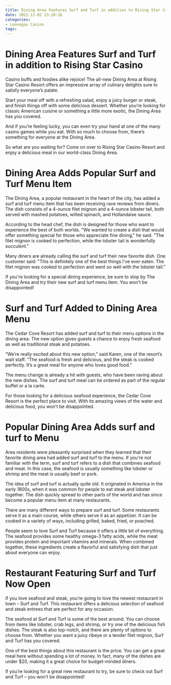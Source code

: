 ```yaml
---
title: Dining Area Features Surf and Turf in addition to Rising Star Casino 
date: 2022-11-02 23:28:16
categories:
- Leovegas Casino
tags:
---
```



#  Dining Area Features Surf and Turf in addition to Rising Star Casino 

Casino buffs and foodies alike rejoice! The all-new Dining Area at Rising Star Casino Resort offers an impressive array of culinary delights sure to satisfy everyone’s palate.

Start your meal off with a refreshing salad, enjoy a juicy burger or steak, and finish things off with some delicious dessert. Whether you’re looking for classic American cuisine or something a little more exotic, the Dining Area has you covered.

And if you’re feeling lucky, you can even try your hand at one of the many casino games while you eat. With so much to choose from, there’s something for everyone at the Dining Area.

So what are you waiting for? Come on over to Rising Star Casino Resort and enjoy a delicious meal in our world-class Dining Area.

#  Dining Area Adds Popular Surf and Turf Menu Item 

The Dining Area, a popular restaurant in the heart of the city, has added a surf and turf menu item that has been receiving rave reviews from diners. The dish consists of a 4-ounce filet mignon and a 4-ounce lobster tail, both served with mashed potatoes, wilted spinach, and Hollandaise sauce.

According to the head chef, the dish is designed for those who want to experience the best of both worlds. "We wanted to create a dish that would offer something special for those who appreciate fine dining," he said. "The filet mignon is cooked to perfection, while the lobster tail is wonderfully succulent."

Many diners are already calling the surf and turf their new favorite dish. One customer said: "This is definitely one of the best things I've ever eaten. The filet mignon was cooked to perfection and went so well with the lobster tail."

If you're looking for a special dining experience, be sure to stop by The Dining Area and try their new surf and turf menu item. You won't be disappointed!

#  Surf and Turf Added to Dining Area Menu 

The Cedar Cove Resort has added surf and turf to their menu options in the dining area. The new option gives guests a chance to enjoy fresh seafood as well as traditional steak and potatoes.

“We’re really excited about this new option,” said Karen, one of the resort’s wait staff. “The seafood is fresh and delicious, and the steak is cooked perfectly. It’s a great meal for anyone who loves good food.”

The menu change is already a hit with guests, who have been raving about the new dishes. The surf and turf meal can be ordered as part of the regular buffet or a la carte.

For those looking for a delicious seafood experience, the Cedar Cove Resort is the perfect place to visit. With its amazing views of the water and delicious food, you won’t be disappointed.

#  Popular Dining Area Adds surf and turf to Menu 

Area residents were pleasantly surprised when they learned that their favorite dining area had added surf and turf to the menu. If you're not familiar with the term, surf and turf refers to a dish that combines seafood and meat. In this case, the seafood is usually something like lobster or shrimp and the meat is usually beef or pork.

The idea of surf and turf is actually quite old. It originated in America in the early 1800s, when it was common for people to eat steak and lobster together. The dish quickly spread to other parts of the world and has since become a popular menu item at many restaurants.

There are many different ways to prepare surf and turf. Some restaurants serve it as a main course, while others serve it as an appetizer. It can be cooked in a variety of ways, including grilled, baked, fried, or poached.

People seem to love Surf and Turf because it offers a little bit of everything. The seafood provides some healthy omega-3 fatty acids, while the meat provides protein and important vitamins and minerals. When combined together, these ingredients create a flavorful and satisfying dish that just about everyone can enjoy.

#  Restaurant Featuring Surf and Turf Now Open

If you love seafood and steak, you’re going to love the newest restaurant in town – Surf and Turf. This restaurant offers a delicious selection of seafood and steak entrees that are perfect for any occasion.

The seafood at Surf and Turf is some of the best around. You can choose from items like lobster, crab legs, and shrimp, or try one of the delicious fish dishes. The steak is also top-notch, and there are plenty of options to choose from. Whether you want a juicy ribeye or a tender filet mignon, Surf and Turf has you covered.

One of the best things about this restaurant is the price. You can get a great meal here without spending a lot of money. In fact, many of the dishes are under $20, making it a great choice for budget-minded diners.

If you’re looking for a great new restaurant to try, be sure to check out Surf and Turf – you won’t be disappointed!